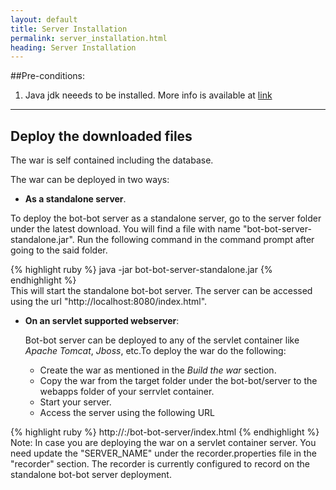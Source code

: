 ```yaml
---
layout: default
title: Server Installation
permalink: server_installation.html
heading: Server Installation
---
```

##Pre-conditions:

1. Java jdk neeeds to be installed. More info is available at [link](http://java.com/en/download/index.jsp)

-----------------

## Deploy the downloaded files
The war is self contained including the database. 

The war can be deployed in two ways:

- **As a standalone server**.

To deploy the bot-bot server as a standalone server, go to the server folder under the latest download.
You will find a file with name "bot-bot-server-standalone.jar". Run the following command in the command prompt after going to the said folder.

{% highlight ruby %}
 java -jar bot-bot-server-standalone.jar
{% endhighlight %}
</br>
This will start the standalone bot-bot server. The server can be accessed using the url "http://localhost:8080/index.html".

- **On an servlet supported webserver**:

	Bot-bot server can be deployed to any of the servlet container like *Apache Tomcat*, *Jboss*, etc.To deploy the war do the following:
	- Create the war as mentioned in the *Build the war* section.
	- Copy the war from the target folder under the bot-bot/server to the webapps folder of your serrvlet container.
	- Start your server.
	- Access the server using the following URL

{% highlight ruby %}
http://<localhost or systemip>:<port>/bot-bot-server/index.html
{% endhighlight %}
</br>
Note: In case you are deploying the war on a servlet container server. You need update the "SERVER_NAME" under the recorder.properties file in the "recorder" section. The recorder is currently configured to record on the standalone bot-bot server deployment.

